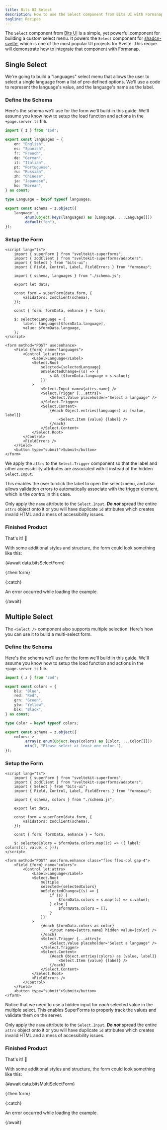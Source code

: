 ```yaml
---
title: Bits UI Select
description: How to use the Select component from Bits UI with Formsnap.
tagline: Recipes
---
```


<script>
	import { Steps, Callout, LoadingCard } from "$lib/components"
	import BitsSelectForm from "$lib/components/examples/bits-ui-select.svelte"
	import BitsMultiSelectForm from "$lib/components/examples/bits-ui-multi-select.svelte"
	export let data;
</script>

The `Select` component from [Bits UI](https://bits-ui.com/docs/components/select) is a simple, yet powerful component for building a custom select menu. It powers the `Select` component for [shadcn-svelte](https://shadcn-svelte.com/docs/components/select), which is one of the most popular UI projects for Svelte. This recipe will demonstrate how to integrate that component with Formsnap.

## Single Select

We're going to build a "languages" select menu that allows the user to select a single language from a list of pre-defined options. We'll use a code to represent the language's value, and the language's name as the label.

<Steps>

### Define the Schema

Here's the schema we'll use for the form we'll build in this guide. We'll assume you know how to setup the load function and actions in the `+page.server.ts` file.

```ts title="schema.ts"
import { z } from "zod";

export const languages = {
	en: "English",
	es: "Spanish",
	fr: "French",
	de: "German",
	it: "Italian",
	pt: "Portuguese",
	ru: "Russian",
	zh: "Chinese",
	ja: "Japanese",
	ko: "Korean",
} as const;

type Language = keyof typeof languages;

export const schema = z.object({
	language: z
		.enum(Object.keys(languages) as [Language, ...Language[]])
		.default("en"),
});
```

### Setup the Form

```svelte title="+page.svelte"
<script lang="ts">
	import { superForm } from "sveltekit-superforms";
	import { zodClient } from "sveltekit-superforms/adapters";
	import { Select } from "bits-ui";
	import { Field, Control, Label, FieldErrors } from "formsnap";

	import { schema, languages } from "./schema.js";

	export let data;

	const form = superForm(data.form, {
		validators: zodClient(schema),
	});

	const { form: formData, enhance } = form;

	$: selectedLanguage = {
		label: languages[$formData.language],
		value: $formData.language,
	};
</script>

<form method="POST" use:enhance>
	<Field {form} name="languages">
		<Control let:attrs>
			<Label>Language</Label>
			<Select.Root
				selected={selectedLanguage}
				onSelectedChange={(s) => {
					s && ($formData.language = s.value);
				}}
			>
				<Select.Input name={attrs.name} />
				<Select.Trigger {...attrs}>
					<Select.Value placeholder="Select a language" />
				</Select.Trigger>
				<Select.Content>
					{#each Object.entries(languages) as [value, label]}
						<Select.Item {value} {label} />
					{/each}
				</Select.Content>
			</Select.Root>
		</Control>
		<FieldErrors />
	</Field>
	<button type="submit">Submit</button>
</form>
```

We apply the `attrs` to the `Select.Trigger` component so that the label and other accessibility attributes are associated with it instead of the hidden `Select.Input`.

This enables the user to click the label to open the select menu, and also allows validation errors to automatically associate with the trigger element, which is the _control_ in this case.

<Callout type="warning">

Only apply the `name` attribute to the `Select.Input`. **_Do not_** spread the entire `attrs` object onto it or you will have duplicate `id` attributes which creates invalid HTML and a mess of accessibility issues.

</Callout>

### Finished Product

That's it! 🎉

With some additional styles and structure, the form could look something like this:

{#await data.bitsSelectForm}

<LoadingCard class="h-[201.98px]" />

{:then form}

<BitsSelectForm data={form} />

{:catch}

An error occurred while loading the example.

{/await}

</Steps>

## Multiple Select

The `<Select />` component also supports multiple selection. Here's how you can use it to build a multi-select form.

<Steps>

### Define the Schema

Here's the schema we'll use for the form we'll build in this guide. We'll assume you know how to setup the load function and actions in the `+page.server.ts` file.

```ts title="schema.ts"
import { z } from "zod";

export const colors = {
	blu: "Blue",
	red: "Red",
	grn: "Green",
	ylw: "Yellow",
	blk: "Black",
} as const;

type Color = keyof typeof colors;

export const schema = z.object({
	colors: z
		.array(z.enum(Object.keys(colors) as [Color, ...Color[]]))
		.min(1, "Please select at least one color."),
});
```

### Setup the Form

```svelte title="+page.svelte"
<script lang="ts">
	import { superForm } from "sveltekit-superforms";
	import { zodClient } from "sveltekit-superforms/adapters";
	import { Select } from "bits-ui";
	import { Field, Control, Label, FieldErrors } from "formsnap";

	import { schema, colors } from "./schema.js";

	export let data;

	const form = superForm(data.form, {
		validators: zodClient(schema),
	});

	const { form: formData, enhance } = form;

	$: selectedColors = $formData.colors.map((c) => ({ label: colors[c], value: c }));
</script>

<form method="POST" use:form.enhance class="flex flex-col gap-4">
	<Field {form} name="colors">
		<Control let:attrs>
			<Label>Language</Label>
			<Select.Root
				multiple
				selected={selectedColors}
				onSelectedChange={(s) => {
					if (s) {
						$formData.colors = s.map((c) => c.value);
					} else {
						$formData.colors = [];
					}
				}}
			>
				{#each $formData.colors as color}
					<input name={attrs.name} hidden value={color} />
				{/each}
				<Select.Trigger {...attrs}>
					<Select.Value placeholder="Select a language" />
				</Select.Trigger>
				<Select.Content>
					{#each Object.entries(colors) as [value, label]}
						<Select.Item {value} {label} />
					{/each}
				</Select.Content>
			</Select.Root>
			<FieldErrors />
		</Control>
	</Field>
	<button type="submit">Submit</button>
</form>
```

Notice that we need to use a hidden input for _each_ selected value in the multiple select. This enables SuperForms to properly track the values and validate them on the server.

<Callout type="warning">

Only apply the `name` attribute to the `Select.Input`. **_Do not_** spread the entire `attrs` object onto it or you will have duplicate `id` attributes which creates invalid HTML and a mess of accessibility issues.

</Callout>

### Finished Product

That's it! 🎉

With some additional styles and structure, the form could look something like this:

{#await data.bitsMultiSelectForm}

<LoadingCard class="h-[201.98px]" />

{:then form}

<BitsMultiSelectForm data={form} />

{:catch}

An error occurred while loading the example.

{/await}

</Steps>
